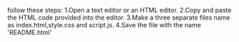 follow these steps:
1.Open a text editor or an HTML editor.
2.Copy and paste the HTML code provided into the editor.
3.Make a three separate files name as index.html,style.css and script.js.
4.Save the file with the name 'README.html'


